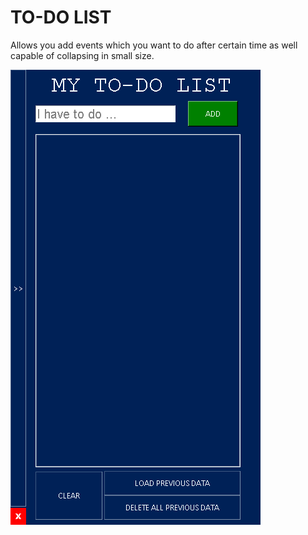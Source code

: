 # TO-DO LIST

Allows you add events which you want to do after certain time as well capable of collapsing in small size.

<img src="included_files/1.png">
